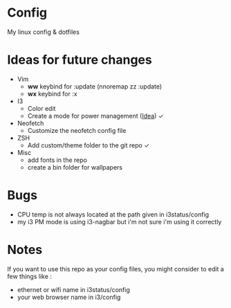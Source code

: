 # Config
My linux config &amp; dotfiles

# Ideas for future changes
- Vim
    - **ww** keybind for :update (nnoremap zz :update<cr>)
    - **wx** keybind for :x
- I3
    - Color edit
    - Create a mode for power management ([Idea](https://www.reddit.com/r/i3wm/comments/2yniv1/i3wm_and_power_management/)) ✓
- Neofetch
    - Customize the neofetch config file
- ZSH
    - Add custom/theme folder to the git repo ✓
- Misc
    - add fonts in the repo
    - create a bin folder for wallpapers

# Bugs
- CPU temp is not always located at the path given in i3status/config
- my i3 PM mode is using i3-nagbar but i'm not sure i'm using it correctly

# Notes
If you want to use this repo as your config files, you might consider to edit a few things like :
- ethernet or wifi name in i3status/config
- your web browser name in i3/config

